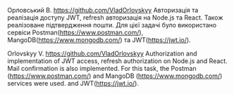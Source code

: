 Орловський В. https://github.com/VladOrlovskyy
Авторизація та реалізація доступу JWT, refresh авторизація на Node.js та React.
Також реалізоване підтвердження пошти.
Для цієї задачі було використано сервіси Postman(https://www.postman.com/), MangoDB(https://www.mongodb.com/)
та JWT(https://jwt.io/).

Orlovskyy V. https://github.com/VladOrlovskyy
Authorization and implementation of JWT access, refresh authorization on Node.js and React.
Mail confirmation is also implemented.
For this task, the Postman (https://www.postman.com/) and MangoDB (https://www.mongodb.com/) services were used.
and JWT(https://jwt.io/).

